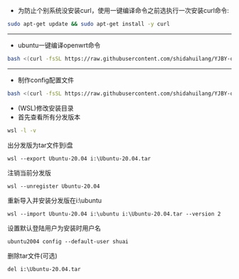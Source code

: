 - 为防止个别系统没安装curl，使用一键编译命令之前选执行一次安装curl命令:
```sh
sudo apt-get update && sudo apt-get install -y curl
```
---
- ubuntu一键编译openwrt命令
```sh
bash <(curl -fsSL https://raw.githubusercontent.com/shidahuilang/YJBY-openwrt/main/local.sh)
```
---
- 制作config配置文件

```sh
bash <(curl -fsSL https://raw.githubusercontent.com/shidahuilang/YJBY-openwrt/main/makeconfig.sh)
```



- (WSL)修改安装目录
- 首先查看所有分发版本
```sh
wsl -l -v
```
出分发版为tar文件到i盘
```
wsl --export Ubuntu-20.04 i:\Ubuntu-20.04.tar
```
注销当前分发版
```
wsl --unregister Ubuntu-20.04
```
重新导入并安装分发版在i:\ubuntu
```
wsl --import Ubuntu-20.04 i:\ubuntu i:\Ubuntu-20.04.tar --version 2
```
设置默认登陆用户为安装时用户名
```
ubuntu2004 config --default-user shuai
```
删除tar文件(可选)
```
del i:\Ubuntu-20.04.tar
```
 
